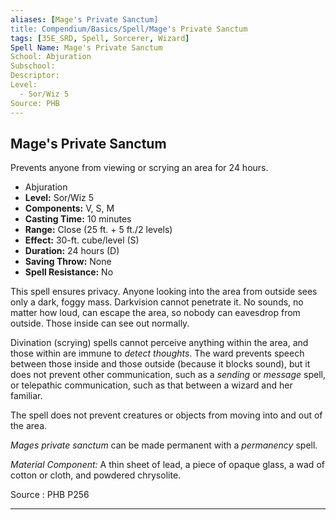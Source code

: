 ```yaml
---
aliases: [Mage's Private Sanctum]
title: Compendium/Basics/Spell/Mage's Private Sanctum
tags: [35E_SRD, Spell, Sorcerer, Wizard]
Spell Name: Mage's Private Sanctum
School: Abjuration
Subschool: 
Descriptor: 
Level:
  - Sor/Wiz 5
Source: PHB
---
```



## Mage's Private Sanctum

Prevents anyone from viewing or scrying an area for 24 hours.

*   Abjuration
*   **Level:** Sor/Wiz 5
*   **Components:** V, S, M
*   **Casting Time:** 10 minutes
*   **Range:** Close (25 ft. + 5 ft./2 levels)
*   **Effect:** 30-ft. cube/level (S)
*   **Duration:** 24 hours (D)
*   **Saving Throw:** None
*   **Spell Resistance:** No

<p>This spell ensures privacy. Anyone looking into the area from outside sees only a dark, foggy mass. Darkvision cannot penetrate it. No sounds, no matter how loud, can escape the area, so nobody can eavesdrop from outside. Those inside can see out normally.</p><p>Divination (scrying) spells cannot perceive anything within the area, and those within are immune to <i>detect thoughts</i>. The ward prevents speech between those inside and those outside (because it blocks sound), but it does not prevent other communication, such as a <i>sending</i> or <i>message</i> spell, or telepathic communication, such as that between a wizard and her familiar.</p><p>The spell does not prevent creatures or objects from moving into and out of the area.</p><p><i>Mages private sanctum</i> can be made permanent with a <i>permanency</i> spell.</p><p><i>Material Component:</i> A thin sheet of lead, a piece of opaque glass, a wad of cotton or cloth, and powdered chrysolite.</p>

Source : PHB P256

---
